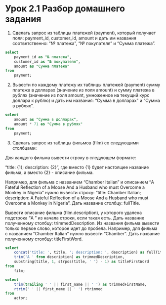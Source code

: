 # Урок 2.1 Разбор домашнего задания

1. Сделать запрос из таблицы платежей (payment), который получает поля: 
payment_id, customer_id, amount 
и дать им названия соответственно: 
“№ платежа”, “№ покупателя” и “Сумма платежа”.
```sql
select
	payment_id as "№ платежа",
	customer_id as "№ покупателя",
	amount as "Сумма платежа"
from
	payment;

```

2. Вывести по каждому платежу их таблицы платежей (payment) сумму платежа в долларах (значение из поля amount) и сумму платежа в рублях (значение из поля amount, умноженное на текущий курс доллара к рублю) и дать им названия: “Сумма в долларах” и “Сумма в рублях”.
```sql
select
	amount as "Сумма в долларах",
	amount * 71 as "Сумма в рублях"
from
	payment;
```

3. Сделать запрос из таблицы фильмов (film) со следующими столбцами:

Для каждого фильма вывести строку в следующем формате: 

“title: {1}; description: {2}”, 
где вместо {1} будет настоящее название фильма, 
а вместо {2} - описание фильма. 

Например, для фильма с названием “Chamber Italian” и описанием 
“A Fateful Reflection of a Moose And a Husband who must Overcome a Monkey in Nigeria” 
нужно вывести строку: “title: Chamber Italian; description: A Fateful Reflection of a Moose And a Husband who must Overcome a Monkey in Nigeria”. Дать название столбцу: fullTitle.

Вывести описание фильма (film.description), у которого удалена подстрока “A ” из начала строки, если такая есть. 
Дать название полученному столбцу: trimmedDescription.
Из названия фильма вывести только первое слово, которое идет до пробела. 
Например, для фильма с названием “Chamber Italian” нужно вывести “Chamber”. 
Дать название полученному столбцу: titleFirstWord.

```sql
select
	concat('title: ', title, '; description: ', description) as fullTitle,
	trim('A ' from description) as trimmedDescription,
	substring(title, 1, strpos(title, ' ') - 1) as titleFirstWord
from
	film;
```

```sql
select
	trim(trailing ' ' || first_name || ' ') as trimmedFirstName,
	rtrim(' ' || first_name || ' ') rtrimmed
from
	actor;
```
